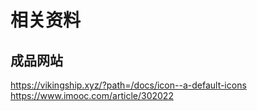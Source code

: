 # 相关资料
## 成品网站
https://vikingship.xyz/?path=/docs/icon--a-default-icons
https://www.imooc.com/article/302022
